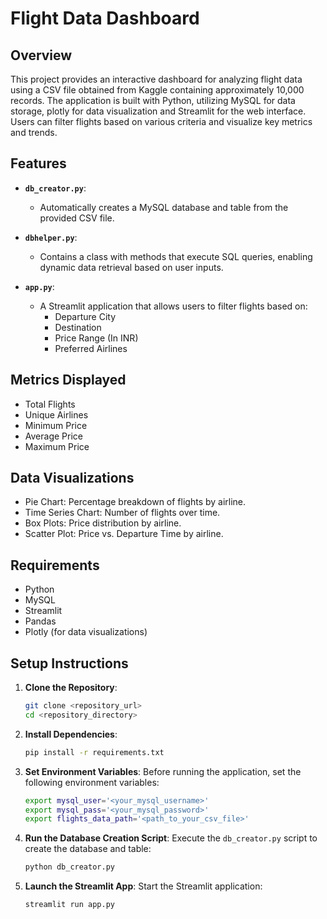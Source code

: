 # Flight Data Dashboard

## Overview

This project provides an interactive dashboard for analyzing flight data using a CSV file obtained from Kaggle containing approximately 10,000 records. The application is built with Python, utilizing MySQL for data storage, plotly for data visualization and Streamlit for the web interface. Users can filter flights based on various criteria and visualize key metrics and trends.

## Features

- **`db_creator.py`**: 
  - Automatically creates a MySQL database and table from the provided CSV file.
  
- **`dbhelper.py`**: 
  - Contains a class with methods that execute SQL queries, enabling dynamic data retrieval based on user inputs.
  
- **`app.py`**:
  - A Streamlit application that allows users to filter flights based on:
    - Departure City
    - Destination
    - Price Range (In INR)
    - Preferred Airlines

## Metrics Displayed

- Total Flights
- Unique Airlines
- Minimum Price
- Average Price
- Maximum Price

## Data Visualizations

- Pie Chart: Percentage breakdown of flights by airline.
- Time Series Chart: Number of flights over time.
- Box Plots: Price distribution by airline.
- Scatter Plot: Price vs. Departure Time by airline.

## Requirements

- Python
- MySQL
- Streamlit
- Pandas
- Plotly (for data visualizations)

## Setup Instructions

1. **Clone the Repository**:
   ```bash
   git clone <repository_url>
   cd <repository_directory>
   ```

2. **Install Dependencies**:
   ```bash
   pip install -r requirements.txt
   ```

3. **Set Environment Variables**:
   Before running the application, set the following environment variables:
   ```bash
   export mysql_user='<your_mysql_username>'
   export mysql_pass='<your_mysql_password>'
   export flights_data_path='<path_to_your_csv_file>'
   ```

4. **Run the Database Creation Script**:
   Execute the `db_creator.py` script to create the database and table:
   ```bash
   python db_creator.py
   ```

5. **Launch the Streamlit App**:
   Start the Streamlit application:
   ```bash
   streamlit run app.py
   ```